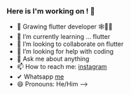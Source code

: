 ### Here is I'm working on !   👋

- 🔭 Grawing flutter developer 🕸👩‍💻
- 🌱 I’m currently learning ... flutter
- 👯 I’m looking to collaborate on flutter
- 🤔 I’m looking for help with coding 
- 💬 Ask me about anything
- 📫 How to reach me: [instagram](https://www.instagram.com/sanal_p.k?r=sanal_p.k)
- ✔ Whatsapp [me](https://wa.me/8606044695?text=Hello%20I%27m%20from%20GitHub)
- 😄 Pronouns: He/Him
-->
